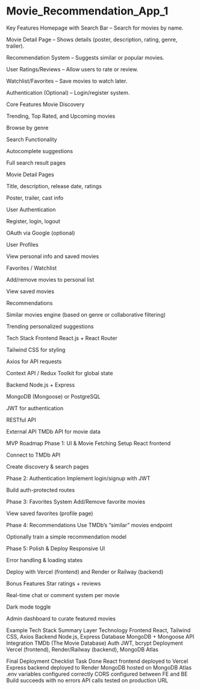 # Movie_Recommendation_App_1
Key Features Homepage with Search Bar – Search for movies by name.

Movie Detail Page – Shows details (poster, description, rating, genre, trailer).

Recommendation System – Suggests similar or popular movies.

User Ratings/Reviews – Allow users to rate or review.

Watchlist/Favorites – Save movies to watch later.

Authentication (Optional) – Login/register system.

Core Features Movie Discovery

Trending, Top Rated, and Upcoming movies

Browse by genre

Search Functionality

Autocomplete suggestions

Full search result pages

Movie Detail Pages

Title, description, release date, ratings

Poster, trailer, cast info

User Authentication

Register, login, logout

OAuth via Google (optional)

User Profiles

View personal info and saved movies

Favorites / Watchlist

Add/remove movies to personal list

View saved movies

Recommendations

Similar movies engine (based on genre or collaborative filtering)

Trending personalized suggestions

Tech Stack Frontend React.js + React Router

Tailwind CSS for styling

Axios for API requests

Context API / Redux Toolkit for global state

Backend Node.js + Express

MongoDB (Mongoose) or PostgreSQL

JWT for authentication

RESTful API

External API TMDb API for movie data

MVP Roadmap Phase 1: UI & Movie Fetching Setup React frontend

Connect to TMDb API

Create discovery & search pages

Phase 2: Authentication Implement login/signup with JWT

Build auth-protected routes

Phase 3: Favorites System Add/Remove favorite movies

View saved favorites (profile page)

Phase 4: Recommendations Use TMDb’s “similar” movies endpoint

Optionally train a simple recommendation model

Phase 5: Polish & Deploy Responsive UI

Error handling & loading states

Deploy with Vercel (frontend) and Render or Railway (backend)

Bonus Features Star ratings + reviews

Real-time chat or comment system per movie

Dark mode toggle

Admin dashboard to curate featured movies

Example Tech Stack Summary Layer Technology Frontend React, Tailwind CSS, Axios Backend Node.js, Express Database MongoDB + Mongoose API Integration TMDb (The Movie Database) Auth JWT, bcrypt Deployment Vercel (frontend), Render/Railway (backend), MongoDB Atlas

Final Deployment Checklist Task Done React frontend deployed to Vercel Express backend deployed to Render MongoDB hosted on MongoDB Atlas .env variables configured correctly CORS configured between FE and BE Build succeeds with no errors API calls tested on production URL
